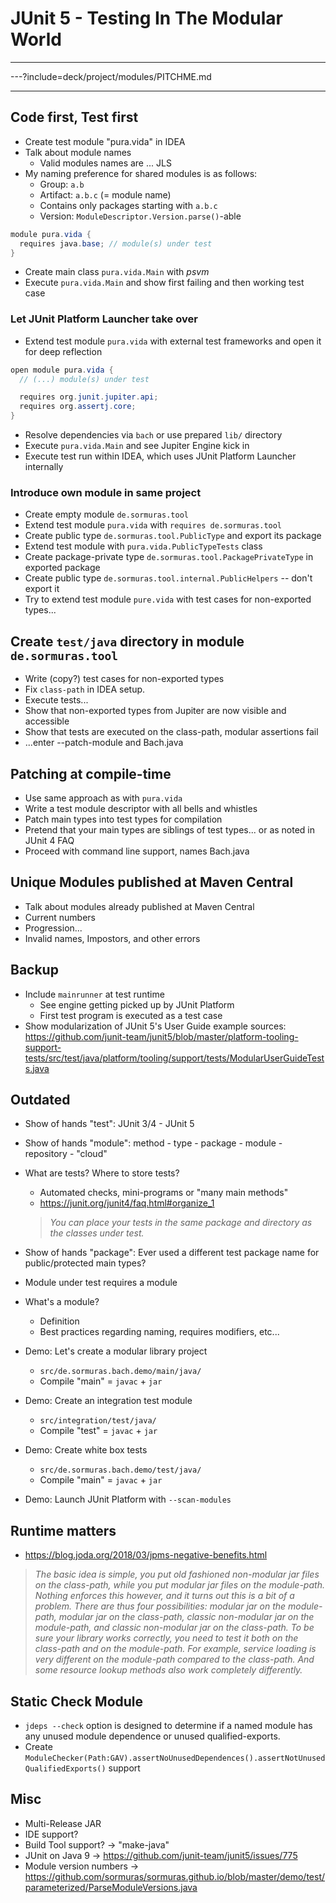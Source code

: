 # JUnit 5 - Testing In The Modular World

---

---?include=deck/project/modules/PITCHME.md

---

## Code first, Test first

- Create test module "pura.vida" in IDEA
- Talk about module names
  - Valid modules names are ... JLS
- My naming preference for shared modules is as follows: 
  - Group: `a.b`
  - Artifact: `a.b.c` (= module name)
  - Contains only packages starting with `a.b.c`
  - Version: `ModuleDescriptor.Version.parse()`-able

```java
module pura.vida {
  requires java.base; // module(s) under test
}
```
- Create main class `pura.vida.Main` with _psvm_
- Execute `pura.vida.Main` and show first failing and then working test case

### Let JUnit Platform Launcher take over
- Extend test module `pura.vida` with external test frameworks and open it for deep reflection

```java
open module pura.vida {
  // (...) module(s) under test

  requires org.junit.jupiter.api;
  requires org.assertj.core;
}
```

- Resolve dependencies via `bach` or use prepared `lib/` directory
- Execute `pura.vida.Main` and see Jupiter Engine kick in
- Execute test run within IDEA, which uses JUnit Platform Launcher internally

### Introduce own module in same project

- Create empty module `de.sormuras.tool`
- Extend test module `pura.vida` with `requires de.sormuras.tool`
- Create public type `de.sormuras.tool.PublicType` and export its package
- Extend test module with `pura.vida.PublicTypeTests` class
- Create package-private type `de.sormuras.tool.PackagePrivateType` in exported package
- Create public type `de.sormuras.tool.internal.PublicHelpers` -- don't export it
- Try to extend test module `pure.vida` with test cases for non-exported types...

## Create `test/java` directory in module `de.sormuras.tool`

- Write (copy?) test cases for non-exported types
- Fix `class-path` in IDEA setup.
- Execute tests...
- Show that non-exported types from Jupiter are now visible and accessible
- Show that tests are executed on the class-path, modular assertions fail
- ...enter --patch-module and Bach.java

## Patching at compile-time

- Use same approach as with `pura.vida`
- Write a test module descriptor with all bells and whistles
- Patch main types into test types for compilation
- Pretend that your main types are siblings of test types... or as noted in JUnit 4 FAQ
- Proceed with command line support, names Bach.java

## Unique Modules published at Maven Central

- Talk about modules already published at Maven Central
- Current numbers
- Progression...
- Invalid names, Impostors, and other errors

## Backup

- Include `mainrunner` at test runtime
  - See engine getting picked up by JUnit Platform
  - First test program is executed as a test case
- Show modularization of JUnit 5's User Guide example sources: https://github.com/junit-team/junit5/blob/master/platform-tooling-support-tests/src/test/java/platform/tooling/support/tests/ModularUserGuideTests.java

## Outdated

- Show of hands "test": JUnit 3/4 - JUnit 5
- Show of hands "module": method - type - package - module - repository - "cloud"
- What are tests? Where to store tests?
  - Automated checks, mini-programs or "many main methods"
  - https://junit.org/junit4/faq.html#organize_1
  > _You can place your tests in the same package and directory as the classes under test._

- Show of hands "package": Ever used a different test package name for public/protected main types?
- Module under test requires a module
- What's a module?
  - Definition
  - Best practices regarding naming, requires modifiers, etc...
- Demo: Let's create a modular library project
  - `src/de.sormuras.bach.demo/main/java/`
  - Compile "main" = `javac` + `jar`
- Demo: Create an integration test module
  - `src/integration/test/java/`
  - Compile "test" = `javac` + `jar`
- Demo: Create white box tests
  - `src/de.sormuras.bach.demo/test/java/`
  - Compile "main" = `javac` + `jar`
- Demo: Launch JUnit Platform with `--scan-modules`

## Runtime matters

- https://blog.joda.org/2018/03/jpms-negative-benefits.html
> _The basic idea is simple, you put old fashioned non-modular jar files on the class-path, while you put modular jar files on the module-path. Nothing enforces this however, and it turns out this is a bit of a problem. There are thus four possibilities: modular jar on the module-path, modular jar on the class-path, classic non-modular jar on the module-path, and classic non-modular jar on the class-path._
> _To be sure your library works correctly, you need to test it both on the class-path and on the module-path. For example, service loading is very different on the module-path compared to the class-path. And some resource lookup methods also work completely differently._

## Static Check Module
- `jdeps --check` option is designed to determine if a named module has any unused module dependence or unused qualified-exports.
- Create `ModuleChecker(Path:GAV).assertNoUnusedDependences().assertNotUnusedQualifiedExports()` support

## Misc
- Multi-Release JAR
- IDE support?
- Build Tool support? -> "make-java"
- JUnit on Java 9 -> https://github.com/junit-team/junit5/issues/775
- Module version numbers -> https://github.com/sormuras/sormuras.github.io/blob/master/demo/test/parameterized/ParseModuleVersions.java

